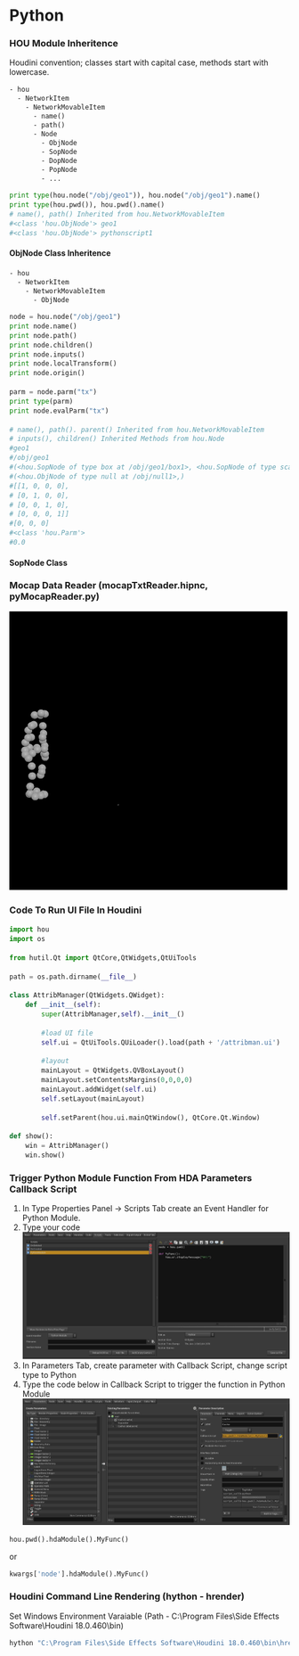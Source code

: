 # Python
### HOU Module Inheritence
Houdini convention; classes start with capital case, methods start with lowercase.
```
- hou
  - NetworkItem
    - NetworkMovableItem
      - name()
      - path()
      - Node
        - ObjNode
        - SopNode
        - DopNode
        - PopNode
        - ...
```

```python
print type(hou.node("/obj/geo1")), hou.node("/obj/geo1").name()
print type(hou.pwd()), hou.pwd().name()
# name(), path() Inherited from hou.NetworkMovableItem
#<class 'hou.ObjNode'> geo1
#<class 'hou.ObjNode'> pythonscript1
```

#### ObjNode Class Inheritence
```
- hou
  - NetworkItem
    - NetworkMovableItem
      - ObjNode
```

```python
node = hou.node("/obj/geo1")
print node.name()
print node.path()
print node.children()
print node.inputs()
print node.localTransform()
print node.origin()

parm = node.parm("tx")
print type(parm)
print node.evalParm("tx")

# name(), path(). parent() Inherited from hou.NetworkMovableItem
# inputs(), children() Inherited Methods from hou.Node
#geo1
#/obj/geo1
#(<hou.SopNode of type box at /obj/geo1/box1>, <hou.SopNode of type scatter::2.0 at /obj/geo1/scatter1>, <hou.SopNode of type torus at /obj/geo1/torus1>)
#(<hou.ObjNode of type null at /obj/null1>,)
#[[1, 0, 0, 0],
# [0, 1, 0, 0],
# [0, 0, 1, 0],
# [0, 0, 0, 1]]
#[0, 0, 0]
#<class 'hou.Parm'>
#0.0
```

#### SopNode Class

### Mocap Data Reader (mocapTxtReader.hipnc, pyMocapReader.py)
![](mocap.gif)
### Code To Run UI File In Houdini
```python
import hou
import os

from hutil.Qt import QtCore,QtWidgets,QtUiTools

path = os.path.dirname(__file__)

class AttribManager(QtWidgets.QWidget):
    def __init__(self):
        super(AttribManager,self).__init__()

        #load UI file
        self.ui = QtUiTools.QUiLoader().load(path + '/attribman.ui')

        #layout
        mainLayout = QtWidgets.QVBoxLayout()
        mainLayout.setContentsMargins(0,0,0,0)
        mainLayout.addWidget(self.ui)
        self.setLayout(mainLayout)

        self.setParent(hou.ui.mainQtWindow(), QtCore.Qt.Window)

def show():
    win = AttribManager()
    win.show()
```

### Trigger Python Module Function From HDA Parameters Callback Script
1. In Type Properties Panel -> Scripts Tab create an Event Handler for Python Module.
2. Type your code
![](hda_py01.JPG)
3. In Parameters Tab, create parameter with Callback Script, change script type to Python
4. Type the code below in Callback Script to trigger the function in Python Module
![](hda_py02.JPG)
```python
hou.pwd().hdaModule().MyFunc()
```
or
```python
kwargs['node'].hdaModule().MyFunc()
```

### Houdini Command Line Rendering (hython - hrender)

Set Windows Environment Varaiable (Path - C:\Program Files\Side Effects Software\Houdini 18.0.460\bin)

```python
hython "C:\Program Files\Side Effects Software\Houdini 18.0.460\bin\hrender.py" camera_clouds.hipnc -d mantra1 -e -f 1 120
```

